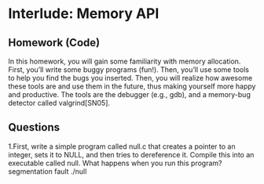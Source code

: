Interlude: Memory API
========
Homework (Code)
---------
In this homework, you will gain some familiarity with memory allocation. First, you’ll write some buggy programs (fun!). Then, you’ll use some tools to help you find the bugs you inserted. Then, you will realize how awesome these tools are and use them in the future, thus making yourself more happy and productive. The tools are the debugger (e.g., gdb), and a memory-bug detector called valgrind[SN05].

Questions
----------
1.First, write a simple program called null.c that creates a pointer to an integer, sets it to NULL, and then tries to dereference it. Compile this into an executable called null. What happens when you run this program?
    segmentation fault  ./null
